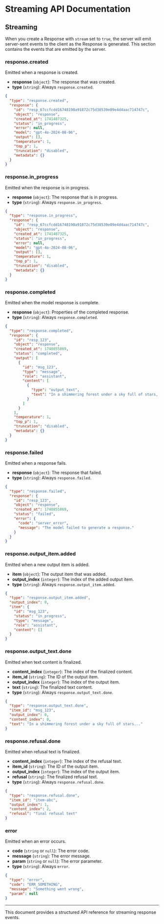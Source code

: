 # Streaming API Documentation

## Streaming

When you create a Response with `stream` set to `true`, the server will emit
server-sent events to the client as the Response is generated. This section
contains the events that are emitted by the server.

### response.created

Emitted when a response is created.

- **response** (`object`): The response that was created.
- **type** (`string`): Always `response.created`.

```json
{
  "type": "response.created",
  "response": {
    "id": "resp_67ccfcdd16748190a91872c75d38539e09e4d4aac714747c",
    "object": "response",
    "created_at": 1741487325,
    "status": "in_progress",
    "error": null,
    "model": "gpt-4o-2024-08-06",
    "output": [],
    "temperature": 1,
    "top_p": 1,
    "truncation": "disabled",
    "metadata": {}
  }
}
```

### response.in_progress

Emitted when the response is in progress.

- **response** (`object`): The response that is in progress.
- **type** (`string`): Always `response.in_progress`.

```json
{
  "type": "response.in_progress",
  "response": {
    "id": "resp_67ccfcdd16748190a91872c75d38539e09e4d4aac714747c",
    "object": "response",
    "created_at": 1741487325,
    "status": "in_progress",
    "error": null,
    "model": "gpt-4o-2024-08-06",
    "output": [],
    "temperature": 1,
    "top_p": 1,
    "truncation": "disabled",
    "metadata": {}
  }
}
```

### response.completed

Emitted when the model response is complete.

- **response** (`object`): Properties of the completed response.
- **type** (`string`): Always `response.completed`.

```json
{
  "type": "response.completed",
  "response": {
    "id": "resp_123",
    "object": "response",
    "created_at": 1740855869,
    "status": "completed",
    "output": [
      {
        "id": "msg_123",
        "type": "message",
        "role": "assistant",
        "content": [
          {
            "type": "output_text",
            "text": "In a shimmering forest under a sky full of stars, a lonely unicorn..."
          }
        ]
      }
    ],
    "temperature": 1,
    "top_p": 1,
    "truncation": "disabled",
    "metadata": {}
  }
}
```

### response.failed

Emitted when a response fails.

- **response** (`object`): The response that failed.
- **type** (`string`): Always `response.failed`.

```json
{
  "type": "response.failed",
  "response": {
    "id": "resp_123",
    "object": "response",
    "created_at": 1740855869,
    "status": "failed",
    "error": {
      "code": "server_error",
      "message": "The model failed to generate a response."
    }
  }
}
```

### response.output_item.added

Emitted when a new output item is added.

- **item** (`object`): The output item that was added.
- **output_index** (`integer`): The index of the added output item.
- **type** (`string`): Always `response.output_item.added`.

```json
{
  "type": "response.output_item.added",
  "output_index": 0,
  "item": {
    "id": "msg_123",
    "status": "in_progress",
    "type": "message",
    "role": "assistant",
    "content": []
  }
}
```

### response.output_text.done

Emitted when text content is finalized.

- **content_index** (`integer`): The index of the finalized content.
- **item_id** (`string`): The ID of the output item.
- **output_index** (`integer`): The index of the output item.
- **text** (`string`): The finalized text content.
- **type** (`string`): Always `response.output_text.done`.

```json
{
  "type": "response.output_text.done",
  "item_id": "msg_123",
  "output_index": 0,
  "content_index": 0,
  "text": "In a shimmering forest under a sky full of stars..."
}
```

### response.refusal.done

Emitted when refusal text is finalized.

- **content_index** (`integer`): The index of the refusal text.
- **item_id** (`string`): The ID of the output item.
- **output_index** (`integer`): The index of the output item.
- **refusal** (`string`): The finalized refusal text.
- **type** (`string`): Always `response.refusal.done`.

```json
{
  "type": "response.refusal.done",
  "item_id": "item-abc",
  "output_index": 1,
  "content_index": 2,
  "refusal": "final refusal text"
}
```

### error

Emitted when an error occurs.

- **code** (`string` or `null`): The error code.
- **message** (`string`): The error message.
- **param** (`string` or `null`): The error parameter.
- **type** (`string`): Always `error`.

```json
{
  "type": "error",
  "code": "ERR_SOMETHING",
  "message": "Something went wrong",
  "param": null
}
```

---

This document provides a structured API reference for streaming response events.
